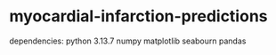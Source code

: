 # myocardial-infarction-predictions


dependencies: 
python 3.13.7
numpy
matplotlib
seabourn
pandas
